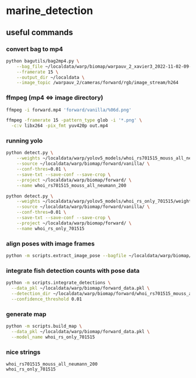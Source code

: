 # marine_detection

## useful commands

### convert bag to mp4
```bash
python bagutils/bag2mp4.py \
    --bag_file ~/localdata/warp/biomap/warpauv_2_xavier3_2022-11-02-09-55-23-metashape-odom.bag \
    --framerate 15 \
    --output_dir ~/localdata \
    --image_topic /warpauv_2/cameras/forward/rgb/image_stream/h264

```

### ffmpeg (mp4 <=> image directory)
```bash
ffmpeg -i forward.mp4 'forward/vanilla/%06d.png'
```

```bash
ffmpeg -framerate 15 -pattern_type glob -i '*.png' \
  -c:v libx264 -pix_fmt yuv420p out.mp4
```

### running yolo
```bash
python detect.py \
    --weights ~/localdata/warp/yolov5_models/whoi_rs701515_mouss_all_neumann_200/weights/best.pt \
    --source ~/localdata/warp/biomap/forward/vanilla/ \
    --conf-thres=0.01 \
    --save-txt --save-conf --save-crop \
    --project ~/localdata/warp/biomap/forward/ \
    --name whoi_rs701515_mouss_all_neumann_200

python detect.py \
    --weights ~/localdata/warp/yolov5_models/whoi_rs_only_701515/weights/best.pt \
    --source ~/localdata/warp/biomap/forward/vanilla/ \
    --conf-thres=0.01 \
    --save-txt --save-conf --save-crop \
    --project ~/localdata/warp/biomap/forward/ \
    --name whoi_rs_only_701515

```

### align poses with image frames
```bash
python -m scripts.extract_image_pose --bagfile ~/localdata/warp/biomap/warpauv_2_xavier3_2022-11-02-09-55-23-metashape-odom.bag
```

### integrate fish detection counts with pose data
```bash
python -m scripts.integrate_detections \
  --data_pkl ~/localdata/warp/biomap/forward_data.pkl \
  --detection_dir ~/localdata/warp/biomap/forward/whoi_rs701515_mouss_all_neumann_200/labels \
  --confidence_threshold 0.01
```

### generate map
```bash
python -m scripts.build_map \
  --data_pkl ~/localdata/warp/biomap/forward_data.pkl \
  --model_name whoi_rs_only_701515
```

### nice strings
```
whoi_rs701515_mouss_all_neumann_200
whoi_rs_only_701515
```